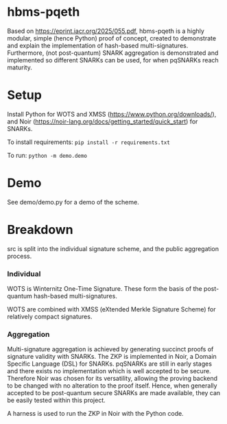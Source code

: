 # hbms-pqeth

Based on https://eprint.iacr.org/2025/055.pdf, hbms-pqeth is a highly modular, simple (hence Python) proof of concept, created to demonstrate and explain the implementation of hash-based multi-signatures. Furthermore, (not post-quantum) SNARK aggregation is demonstrated and implemented so different SNARKs can be used, for when pqSNARKs reach maturity.

# Setup

Install Python for WOTS and XMSS (https://www.python.org/downloads/), and Noir (https://noir-lang.org/docs/getting_started/quick_start) for SNARKs.

To install requirements: `pip install -r requirements.txt`

To run: `python -m demo.demo`

# Demo

See demo/demo.py for a demo of the scheme.

# Breakdown

src is split into the individual signature scheme, and the public aggregation process.

### Individual

WOTS is Winternitz One-Time Signature. These form the basis of the post-quantum hash-based multi-signatures.

WOTS are combined with XMSS (eXtended Merkle Signature Scheme) for relatively compact signatures.

### Aggregation

Multi-signature aggregation is achieved by generating succinct proofs of signature validity with SNARKs. The ZKP is implemented in Noir, a Domain Specific Language (DSL) for SNARKs. pqSNARKs are still in early stages and there exists no implementation which is well accepted to be secure. Therefore Noir was chosen for its versatility, allowing the proving backend to be changed with no alteration to the proof itself. Hence, when generally accepted to be post-quantum secure SNARKs are made available, they can be easily tested within this project.

A harness is used to run the ZKP in Noir with the Python code.
